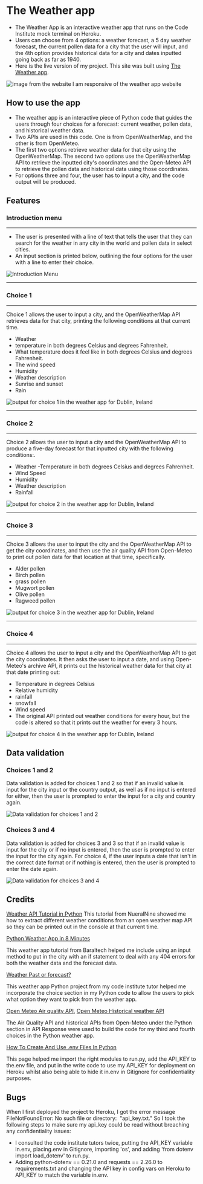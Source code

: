 # **The Weather app**

- The Weather App is an interactive weather app that runs on the Code Institute mock terminal on Heroku.
- Users can choose from 4 options: a weather forecast, a 5 day weather forecast, the current pollen data for a city that the user will input, and the 4th option provides historical data for a city and dates inputted going back as far as 1940.
- Here is the live version of my project. This site was built using [The Weather app](https://portfolio-3-weather-app-996e7c78d65e.herokuapp.com/).

![image from the website I am responsive of the weather app website](/assets/images/am_i_responsive_image.png)

## **How to use the app**

- The weather app is an interactive piece of Python code that guides the users through four choices for a forecast: current weather, pollen data, and historical weather data.
- Two APIs are used in this code. One is from OpenWeatherMap, and the other is from OpenMeteo.
- The first two options retrieve weather data for that city using the OpenWeatherMap. The second two options use the OpenWeatherMap API to retrieve the inputted city's coordinates and the Open-Meteo API to retrieve the pollen data and historical data using those coordinates.
- For options three and four, the user has to input a city, and the code output will be produced.

## **Features**
### **Introduction menu**
---
- The user is presented with a line of text that tells the user that they can search for the weather in any city in the world and pollen data in select cities.
- An input section is printed below, outlining the four options for the user with a line to enter their choice.

![Introduction Menu](/assets/images/intro_menu.png)

---
### **Choice 1**
---
Choice 1 allows the user to input a city, and the OpenWeatherMap API retrieves data for that city, printing the following conditions at that current time.
- Weather
- temperature in both degrees Celsius and degrees Fahrenheit.
- What temperature does it feel like in both degrees Celsius and degrees Fahrenheit.
- The wind speed
- Humidity
- Weather description
- Sunrise and sunset
- Rain

![output for choice 1 in the weather app for Dublin, Ireland](/assets/images/choice_1_output.png)

---
### **Choice 2**
---
Choice 2 allows the user to input a city and the OpenWeatherMap API to produce a five-day forecast for that inputted city with the following conditions:.
- Weather
-Temperature in both degrees Celsius and degrees Fahrenheit.
- Wind Speed
- Humidity
- Weather description
- Rainfall

![output for choice 2 in the weather app for Dublin, Ireland](/assets/images/choice_2_output.png)  

---
### **Choice 3**
---
Choice 3 allows the user to input the city and the OpenWeatherMap API to get the city coordinates, and then use the air quality API from Open-Meteo to print out pollen data for that location at that time, specifically.
- Alder pollen
- Birch pollen
- grass pollen
- Mugwort pollen
- Olive pollen
- Ragweed pollen

![output for choice 3 in the weather app for Dublin, Ireland](/assets/images/choice_3_output.png)  

---
### **Choice 4**
---
Choice 4 allows the user to input a city and the OpenWeatherMap API to get the city coordinates. It then asks the user to input a date, and using Open-Meteo's archive API, it prints out the historical weather data for that city at that date printing out:
- Temperature in degrees Celsius
- Relative humidity
- rainfall
- snowfall
- Wind speed
- The original API printed out weather conditions for every hour, but the code is altered so that it prints out the weather for every 3 hours.

![output for choice 4 in the weather app for Dublin, Ireland](/assets/images/choice_4_output.png)

## Data validation

### Choices 1 and 2

Data validation is added for choices 1 and 2 so that if an invalid value is input for the city input or the country output, as well as if no input is entered for either, then the user is prompted to enter the input for a city and country again.

![Data validation for choices 1 and 2](/assets/images/data_validation_choices_1_and_2.png)

### Choices 3 and 4
Data validation is added for choices 3 and 3 so that if an invalid value is input for the city or if no input is entered, then the user is prompted to enter the input for the city again. For choice 4, if the user inputs a date that isn't in the correct date format or if nothing is entered, then the user is prompted to enter the date again.

![Data validation for choices 3 and 4](/assets/images/data_validation_choices_3_and_4.png)


## **Credits**
 [Weather API Tutorial in Python](https://www.youtube.com/watch?v=9P5MY_2i7K8)
This tutorial from NueralNine showed me how to extract different weather conditions from an open weather map API so they can be printed out in the console at that current time.

[Python Weather App in 8 Minutes](https://www.youtube.com/watch?v=Y84MGU_ZL18)

This weather app tutorial from Baraltech helped me include using an input method to put in the city with an if statement to deal with any 404 errors for both the weather data and the forecast data.

[Weather Past or forecast?](https://weather-past-or-forecast.herokuapp.com/)

This weather app Python project from my code institute tutor helped me incorporate the choice section in my Python code to allow the users to pick what option they want to pick from the weather app.

[Open Meteo Air quality API](https://open-meteo.com/en/docs/air-quality-api),  [Open Meteo Historical weather API](https://open-meteo.com/en/docs/historical-weather-api)

The Air Quality API and historical APIs from Open-Meteo under the Python section in API Response were used to build the code for my third and fourth choices in the Python weather app.

[How To Create And Use .env Files In Python](https://www.geeksforgeeks.org/how-to-create-and-use-env-files-in-python/)

This page helped me import the right modules to run.py, add the API_KEY to the.env file, and put in the write code to use my API_KEY for deployment on Heroku whilst also being able to hide it in.env in Gitignore for confidentiality purposes.

## **Bugs**

When I first deployed the project to Heroku, I got the error message FileNotFoundError: No such file or directory:  "api_key.txt." So I took the following steps to make sure my api_key could be read without breaching any confidentiality issues:

- I consulted the code institute tutors twice, putting the API_KEY variable in.env, placing.env in Gitignore, importing 'os', and adding 'from dotenv import load_dotenv' to run.py.
- Adding python-dotenv == 0.21.0 and requests == 2.26.0 to requirements.txt and changing the API key in config vars on Heroku to API_KEY to match the variable in.env.